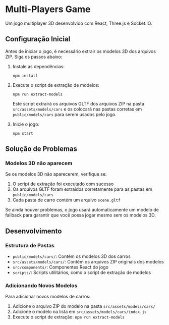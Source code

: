 # Multi-Players Game

Um jogo multiplayer 3D desenvolvido com React, Three.js e Socket.IO.

## Configuração Inicial

Antes de iniciar o jogo, é necessário extrair os modelos 3D dos arquivos ZIP. Siga os passos abaixo:

1. Instale as dependências:
   ```
   npm install
   ```

2. Execute o script de extração de modelos:
   ```
   npm run extract-models
   ```
   Este script extrairá os arquivos GLTF dos arquivos ZIP na pasta `src/assets/models/cars` e os colocará nas pastas corretas em `public/models/cars` para serem usados pelo jogo.

3. Inicie o jogo:
   ```
   npm start
   ```

## Solução de Problemas

### Modelos 3D não aparecem

Se os modelos 3D não aparecerem, verifique se:

1. O script de extração foi executado com sucesso
2. Os arquivos GLTF foram extraídos corretamente para as pastas em `public/models/cars`
3. Cada pasta de carro contém um arquivo `scene.gltf`

Se ainda houver problemas, o jogo usará automaticamente um modelo de fallback para garantir que você possa jogar mesmo sem os modelos 3D.

## Desenvolvimento

### Estrutura de Pastas

- `public/models/cars/`: Contém os modelos 3D dos carros
- `src/assets/models/cars/`: Contém os arquivos ZIP originais dos modelos
- `src/components/`: Componentes React do jogo
- `scripts/`: Scripts utilitários, como o script de extração de modelos

### Adicionando Novos Modelos

Para adicionar novos modelos de carros:

1. Adicione o arquivo ZIP do modelo na pasta `src/assets/models/cars/`
2. Adicione o modelo na lista em `src/assets/models/cars/index.js`
3. Execute o script de extração: `npm run extract-models`